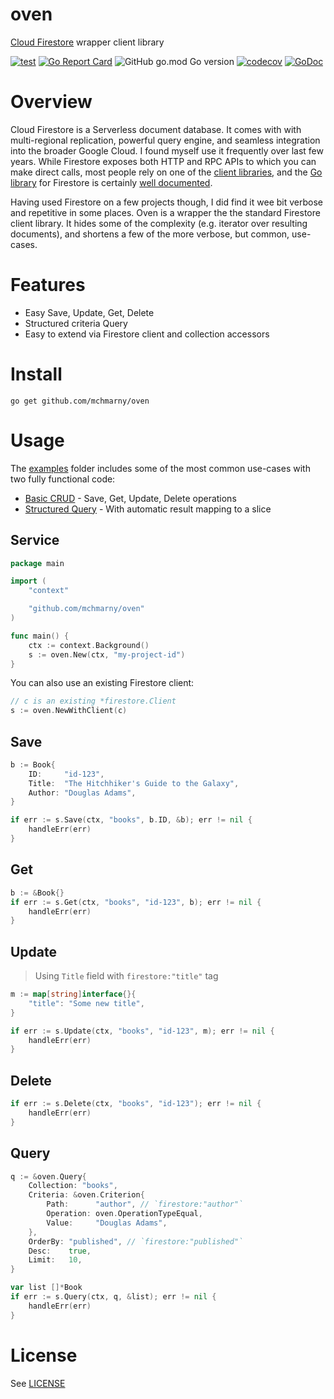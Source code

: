 # oven

[Cloud Firestore](https://firebase.google.com/docs/firestore) wrapper client library

[![test](https://github.com/mchmarny/oven/actions/workflows/test-on-push.yaml/badge.svg?branch=main)](https://github.com/mchmarny/oven/actions/workflows/test-on-push.yaml) 
[![Go Report Card](https://goreportcard.com/badge/github.com/mchmarny/oven)](https://goreportcard.com/report/github.com/mchmarny/oven) 
![GitHub go.mod Go version](https://img.shields.io/github/go-mod/go-version/mchmarny/oven) 
[![codecov](https://codecov.io/gh/mchmarny/oven/branch/main/graph/badge.svg?token=00H8S7GMPP)](https://codecov.io/gh/mchmarny/oven) 
[![GoDoc](https://godoc.org/github.com/mchmarny/oven?status.svg)](https://godoc.org/github.com/mchmarny/oven)


# Overview 

Cloud Firestore is a Serverless document database. It comes with with multi-regional replication, powerful query engine, and seamless integration into the broader Google Cloud. I found myself use it frequently over last few years. While Firestore exposes both HTTP and RPC APIs to which you can make direct calls, most people rely on one of the [client libraries](https://cloud.google.com/firestore/docs/reference/libraries), and the [Go library](https://pkg.go.dev/cloud.google.com/go/firestore) for Firestore is certainly [well documented](https://firebase.google.com/docs/firestore/quickstart). 

Having used Firestore on a few projects though, I did find it wee bit verbose and repetitive in some places. Oven is a wrapper the the standard Firestore client library. It hides some of the complexity (e.g. iterator over resulting documents), and shortens a few of the more verbose, but common, use-cases. 

# Features

* Easy Save, Update, Get, Delete
* Structured criteria Query
* Easy to extend via Firestore client and collection accessors

# Install

```shell
go get github.com/mchmarny/oven
```

# Usage

The [examples](./examples) folder includes some of the most common use-cases with two fully functional code:

* [Basic CRUD](examples/crud/main.go) - Save, Get, Update, Delete operations 
* [Structured Query](examples/query/main.go) - With automatic result mapping to a slice

## Service 

```go
package main

import (
	"context"

	"github.com/mchmarny/oven"
)

func main() {
	ctx := context.Background()
	s := oven.New(ctx, "my-project-id")
}
```

You can also use an existing Firestore client: 

```go
// c is an existing *firestore.Client
s := oven.NewWithClient(c) 
```

## Save

```go
b := Book{
	ID:     "id-123",
	Title:  "The Hitchhiker's Guide to the Galaxy",
	Author: "Douglas Adams",
}

if err := s.Save(ctx, "books", b.ID, &b); err != nil {
	handleErr(err)
}
```

## Get

```go
b := &Book{}
if err := s.Get(ctx, "books", "id-123", b); err != nil {
	handleErr(err)
}
```

## Update

> Using `Title` field with `firestore:"title"` tag

```go
m := map[string]interface{}{
	"title": "Some new title",
}

if err := s.Update(ctx, "books", "id-123", m); err != nil {
	handleErr(err)
}
```

## Delete

```go
if err := s.Delete(ctx, "books", "id-123"); err != nil {
	handleErr(err)
}
```

## Query

```go
q := &oven.Query{
	Collection: "books",
	Criteria: &oven.Criterion{
		Path:      "author", // `firestore:"author"`
		Operation: oven.OperationTypeEqual,
		Value:     "Douglas Adams",
	},
	OrderBy: "published", // `firestore:"published"`
	Desc:    true,
	Limit:   10,
}

var list []*Book
if err := s.Query(ctx, q, &list); err != nil {
	handleErr(err)
}
```

# License

See [LICENSE](LICENSE)
